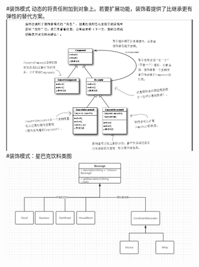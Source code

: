 #装饰模式
 动态的将责任附加到对象上。若要扩展功能，装饰着提供了比继承更有弹性的替代方案。
![装饰模式](decorative.jpg)
#装饰模式：星巴克饮料类图
![](Beverage.jpg)